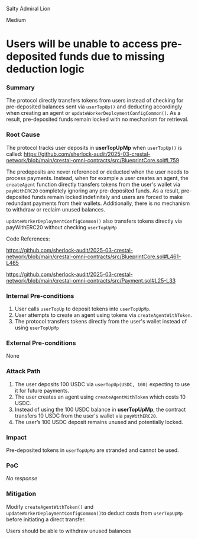 Salty Admiral Lion

Medium

# Users will be unable to access pre-deposited funds due to missing deduction logic

### Summary

The protocol directly transfers tokens from users instead of checking for pre-deposited balances sent via `userTopUp()` and deducting accordingly when creating an agent or `updateWorkerDeploymentConfigCommon()`. As a result, pre-deposited funds remain locked with no mechanism for retrieval.

### Root Cause

The protocol tracks user deposits in **userTopUpMp** when `userTopUp()` is called: 
https://github.com/sherlock-audit/2025-03-crestal-network/blob/main/crestal-omni-contracts/src/BlueprintCore.sol#L759

The predeposits are never referenced or deducted when the user needs to process payments.
 Instead, when for example a user creates an agent, the `createAgent` function directly transfers tokens from the user's wallet via `payWithERC20` completely ignoring any pre-deposited funds. As a result, pre-deposited funds remain locked indefinitely and users are forced to make redundant payments from their wallets. Additionally, there is no mechanism to withdraw or reclaim unused balances.

`updateWorkerDeploymentConfigCommon()`  also transfers tokens directly via payWithERC20 without checking `userTopUpMp`

Code References:

https://github.com/sherlock-audit/2025-03-crestal-network/blob/main/crestal-omni-contracts/src/BlueprintCore.sol#L461-L465

https://github.com/sherlock-audit/2025-03-crestal-network/blob/main/crestal-omni-contracts/src/Payment.sol#L25-L33


### Internal Pre-conditions

1. User calls `userTopUp` to deposit tokens into `userTopUpMp`.
2. User attempts to create an agent using tokens via `createAgentWithToken`.
3. The protocol transfers tokens directly from the user's wallet instead of using `userTopUpMp`

### External Pre-conditions

None

### Attack Path

1. The user deposits 100 USDC via `userTopUp(USDC, 100)` expecting to use it for future payments.
2. The user creates an agent using `createAgentWithToken` which costs 10 USDC.
3. Instead of using the 100 USDC balance in **userTopUpMp**, the contract transfers 10 USDC from the user's wallet via `payWithERC20`.
4. The user’s 100 USDC deposit remains unused and potentially locked.


### Impact

Pre-deposited tokens in `userTopUpMp` are stranded and cannot be used.

### PoC

_No response_

### Mitigation

Modify `createAgentWithToken()`  and `updateWorkerDeploymentConfigCommon()`to deduct costs from `userTopUpMp` before initiating a direct transfer.

Users should be able to withdraw unused balances